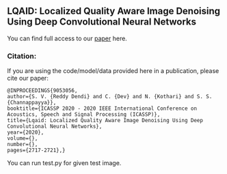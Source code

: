 ## LQAID: Localized Quality Aware Image Denoising Using Deep Convolutional Neural Networks
You can find full access to our [paper](https://ieeexplore.ieee.org/abstract/document/9053056/) here.

### Citation: 
If you are using the code/model/data provided here in a publication, please cite our paper:
    
    @INPROCEEDINGS{9053056,
    author={S. V. {Reddy Dendi} and C. {Dev} and N. {Kothari} and S. S. {Channappayya}},
    booktitle={ICASSP 2020 - 2020 IEEE International Conference on Acoustics, Speech and Signal Processing (ICASSP)}, 
    title={Lqaid: Localized Quality Aware Image Denoising Using Deep Convolutional Neural Networks}, 
    year={2020},
    volume={},
    number={},
    pages={2717-2721},}


You can run test.py for given test image.

